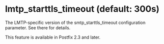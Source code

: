 # lmtp_starttls_timeout (default: 300s)
 The LMTP-specific version of the smtp\_starttls\_timeout configuration
parameter. See there for details. 


 This feature is available in Postfix 2.3 and later. 


